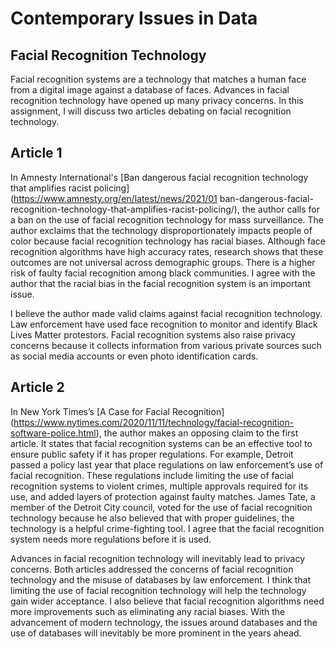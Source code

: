 # Contemporary Issues in Data

## Facial Recognition Technology

Facial recognition systems are a technology that matches a human face from a digital image against a database of faces. Advances in facial recognition technology have opened up many privacy concerns. In this assignment, I will discuss two articles debating on facial recognition technology.


## Article 1

In Amnesty International's [Ban dangerous facial recognition technology that amplifies racist policing] (https://www.amnesty.org/en/latest/news/2021/01 ban-dangerous-facial-recognition-technology-that-amplifies-racist-policing/), the author calls for a ban on the use of facial recognition technology for mass surveillance. The author exclaims that the technology disproportionately impacts people of color because facial recognition technology has racial biases. Although face recognition algorithms have high accuracy rates, research shows that these outcomes are not universal across demographic groups. There is a higher risk of faulty facial recognition among black communities. I agree with the author that the racial bias in the facial recognition system is an important issue. 

I believe the author made valid claims against facial recognition technology. Law enforcement have used face recognition to monitor and identify Black Lives Matter protestors. Facial recognition systems also raise privacy concerns because it collects information from various private sources such as social media accounts or even photo identification cards. 

## Article 2

In New York Times’s [A Case for Facial Recognition] (https://www.nytimes.com/2020/11/11/technology/facial-recognition-software-police.html), the author makes an opposing claim to the first article. It states that facial recognition systems can be an effective tool to ensure public safety if it has proper regulations. For example, Detroit passed a policy last year that place regulations on law enforcement’s use of facial recognition. These regulations include limiting the use of facial recognition systems to violent crimes, multiple approvals required for its use, and added layers of protection against faulty matches. James Tate, a member of the Detroit City council, voted for the use of facial recognition technology because he also believed that with proper guidelines, the technology is a helpful crime-fighting tool. I agree that the facial recognition system needs more regulations before it is used. 

Advances in facial recognition technology will inevitably lead to privacy concerns. Both articles addressed the concerns of facial recognition technology and the misuse of databases by law enforcement. I think that limiting the use of facial recognition technology will help the technology gain wider acceptance.  I also believe that facial recognition algorithms need more improvements such as eliminating any racial biases. With the advancement of modern technology, the issues around databases and the use of databases will inevitably be more prominent in the years ahead.


